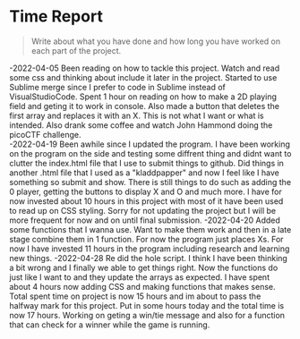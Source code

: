 # Time Report

> Write about what you have done and how long you have worked on each part of the project.

-2022-04-05
  Been reading on how to tackle this project. Watch and read some css and thinking about include it later in the project.
  Started to use Sublime merge since I prefer to code in Sublime instead of VisualStudioCode.
  Spent 1 hour on reading on how to make a 2D playing field and geting it to work in console. 
  Also made a button that deletes the first array and replaces it with an X. This is not what I want or what is intended.
  Also drank some coffee and watch John Hammond doing the picoCTF challenge.  
-2022-04-19
  Been awhile since I updated the program. I have been working on the program on the side and testing some diffrent thing and didnt want to 
  clutter the index.html file that I use to submit things to github. Did things in another .html file that I used as a "kladdpapper"
  and now I feel like I have something so submit and show. There is still things to do such as adding the 0 player, getting the buttons to
  display X and O and much more. I have for now invested about 10 hours in this project with most of it have been used to read up on 
  CSS styling. Sorry for not updating the project but I will be more frequent for now and on until final submission.
-2022-04-20
  Added some functions that I wanna use. Want to make them work and then in a late stage combine them in 1 function. For now the 
  program just places Xs. For now I have invested 11 hours in the program including research and learning new things.
-2022-04-28
  Re did the hole script. I think I have been thinking a bit wrong and I finally we able to get things right. Now the functions do just like I 
  want to and they update the arrays as expected. 
  I have spent about 4 hours now adding CSS and making functions that makes sense. 
  Total spent time on project is now 15 hours and im about to pass the halfway mark for this project.
  Put in some hours today and the total time is now 17 hours. Working on geting a win/tie message and also for a function that can check for a winner while the
  game is running.  